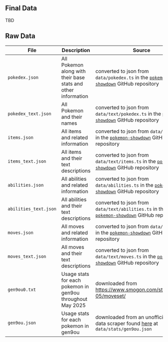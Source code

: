 ## Final Data
TBD

## Raw Data
| File                  | Description                                                   | Source                                                                                                                                    | 
|-----------------------|---------------------------------------------------------------|-------------------------------------------------------------------------------------------------------------------------------------------|
| `pokedex.json`        | All Pokemon along with their base stats and other information | converted to json from `data/pokedex.ts` in the [`pokemon-showdown`](https://github.com/smogon/pokemon-showdown) GitHub repository        |
| `pokedex_text.json`   | All Pokemon and their names                                   | converted to json from `data/text/pokedex.ts` in the [`pokemon-showdown`](https://github.com/smogon/pokemon-showdown) GitHub repository   |
| `items.json`          | All items and related information                             | converted to json from `data/items.ts` in the [`pokemon-showdown`](https://github.com/smogon/pokemon-showdown) GitHub repository          |
| `items_text.json`     | All items and their text descriptions                         | converted to json from `data/text/items.ts` in the [`pokemon-showdown`](https://github.com/smogon/pokemon-showdown) GitHub repository     |
| `abilities.json`      | All abilities and related information                         | converted to json from `data/abilities.ts` in the [`pokemon-showdown`](https://github.com/smogon/pokemon-showdown) GitHub repository      |
| `abilities_text.json` | All abilities and their text descriptions                     | converted to json from `data/text/abilities.ts` in the [`pokemon-showdown`](https://github.com/smogon/pokemon-showdown) GitHub repository |
| `moves.json`          | All moves and related information                             | converted to json from `data/moves.ts` in the [`pokemon-showdown`](https://github.com/smogon/pokemon-showdown) GitHub repository          |
| `moves_text.json`     | All moves and their text descriptions                         | converted to json from `data/text/moves.ts` in the [`pokemon-showdown`](https://github.com/smogon/pokemon-showdown) GitHub repository     |
| `gen9ou0.txt`         | Usage stats for each pokemon in gen9ou throughout May 2025    | downloaded from https://www.smogon.com/stats/2025-05/moveset/                                                                             |
| `gen9ou.json` | Usage stats for each pokemon in gen9ou | downloaded from an unofficial smogon data scraper found [here](https://github.com/pkmn/smogon) at `data/stats/gen9ou.json`




